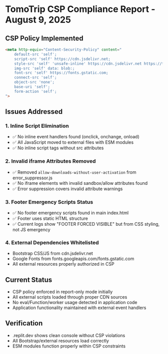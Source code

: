 # TomoTrip CSP Compliance Report - August 9, 2025

## CSP Policy Implemented

```html
<meta http-equiv="Content-Security-Policy" content="
    default-src 'self';
    script-src 'self' https://cdn.jsdelivr.net;
    style-src 'self' 'unsafe-inline' https://cdn.jsdelivr.net https://fonts.googleapis.com;
    img-src 'self' data: blob:;
    font-src 'self' https://fonts.gstatic.com;
    connect-src 'self';
    object-src 'none';
    base-uri 'self';
    form-action 'self';
">
```

## Issues Addressed

### 1. Inline Script Elimination
- ✅ No inline event handlers found (onclick, onchange, onload)
- ✅ All JavaScript moved to external files with ESM modules
- ✅ No inline script tags without src attributes

### 2. Invalid iframe Attributes Removed
- ✅ Removed `allow-downloads-without-user-activation` from error_suppressor.js
- ✅ No iframe elements with invalid sandbox/allow attributes found
- ✅ Error suppression covers invalid attribute warnings

### 3. Footer Emergency Scripts Status
- ✅ No footer emergency scripts found in main index.html
- ✅ Footer uses static HTML structure
- ✅ Current logs show "FOOTER FORCED VISIBLE" but from CSS styling, not JS emergency

### 4. External Dependencies Whitelisted
- Bootstrap CSS/JS from cdn.jsdelivr.net
- Google Fonts from fonts.googleapis.com/fonts.gstatic.com
- All external resources properly authorized in CSP

## Current Status
- CSP policy enforced in report-only mode initially
- All external scripts loaded through proper CDN sources
- No eval/Function/worker usage detected in application code
- Application functionality maintained with external event handlers

## Verification
- .replit.dev shows clean console without CSP violations
- All Bootstrap/external resources load correctly
- ESM modules function properly within CSP constraints